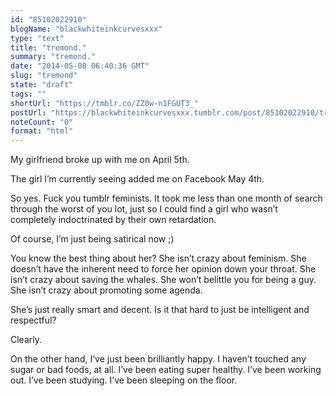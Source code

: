 ```yaml
---
id: "85102022910"
blogName: "blackwhiteinkcurvesxxx"
type: "text"
title: "tremond."
summary: "tremond."
date: "2014-05-08 06:40:36 GMT"
slug: "tremond"
state: "draft"
tags: ""
shortUrl: "https://tmblr.co/ZZ0w-n1FGUT3_"
postUrl: "https://blackwhiteinkcurvesxxx.tumblr.com/post/85102022910/tremond"
noteCount: "0"
format: "html"
---
```


My girlfriend broke up with me on April 5th.

The girl I’m currently seeing added me on Facebook May 4th. 

So yes. Fuck you tumblr feminists. It took me less than one month of search through the worst of you lot, just so I could find a girl who wasn’t completely indoctrinated by their own retardation.

Of course, I’m just being satirical now ;)

You know the best thing about her? She isn’t crazy about feminism. She doesn’t have the inherent need to force her opinion down your throat. She isn’t crazy about saving the whales. She won’t belittle you for being a guy. She isn’t crazy about promoting some agenda.

She’s just really smart and decent. Is it that hard to just be intelligent and respectful?

Clearly.

On the other hand, I’ve just been brilliantly happy. I haven’t touched any sugar or bad foods, at all. I’ve been eating super healthy. I’ve been working out. I’ve been studying. I’ve been sleeping on the floor.